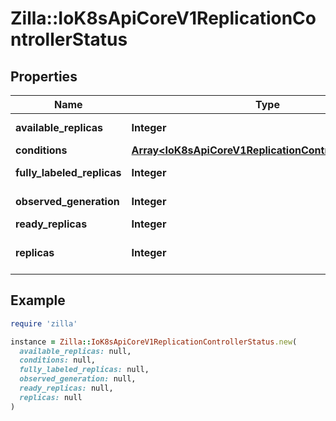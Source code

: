 # Zilla::IoK8sApiCoreV1ReplicationControllerStatus

## Properties

| Name | Type | Description | Notes |
| ---- | ---- | ----------- | ----- |
| **available_replicas** | **Integer** | The number of available replicas (ready for at least minReadySeconds) for this replication controller. | [optional] |
| **conditions** | [**Array&lt;IoK8sApiCoreV1ReplicationControllerCondition&gt;**](IoK8sApiCoreV1ReplicationControllerCondition.md) | Represents the latest available observations of a replication controller&#39;s current state. | [optional] |
| **fully_labeled_replicas** | **Integer** | The number of pods that have labels matching the labels of the pod template of the replication controller. | [optional] |
| **observed_generation** | **Integer** | ObservedGeneration reflects the generation of the most recently observed replication controller. | [optional] |
| **ready_replicas** | **Integer** | The number of ready replicas for this replication controller. | [optional] |
| **replicas** | **Integer** | Replicas is the most recently oberved number of replicas. More info: https://kubernetes.io/docs/concepts/workloads/controllers/replicationcontroller#what-is-a-replicationcontroller |  |

## Example

```ruby
require 'zilla'

instance = Zilla::IoK8sApiCoreV1ReplicationControllerStatus.new(
  available_replicas: null,
  conditions: null,
  fully_labeled_replicas: null,
  observed_generation: null,
  ready_replicas: null,
  replicas: null
)
```

